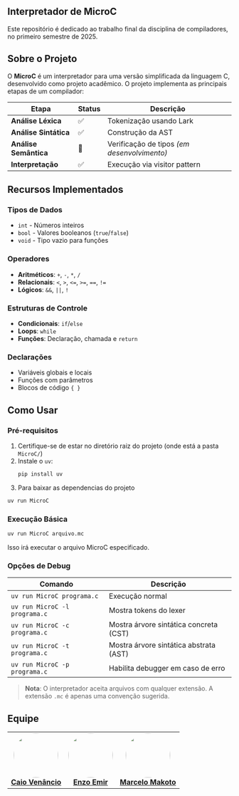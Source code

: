 ## Interpretador de MicroC

Este repositório é dedicado ao trabalho final da disciplina de compiladores, no primeiro semestre de 2025.

##  Sobre o Projeto

O **MicroC** é um interpretador para uma versão simplificada da linguagem C, desenvolvido como projeto acadêmico. O projeto implementa as principais etapas de um compilador:

| Etapa | Status | Descrição |
|-------|--------|-----------|
| **Análise Léxica** | ✅ | Tokenização usando Lark |
| **Análise Sintática** | ✅ | Construção da AST |
| **Análise Semântica** | 🚧 | Verificação de tipos *(em desenvolvimento)* |
| **Interpretação** | ✅ | Execução via visitor pattern |

## Recursos Implementados

### Tipos de Dados
- `int` - Números inteiros
- `bool` - Valores booleanos (`true`/`false`)
- `void` - Tipo vazio para funções

### Operadores
- **Aritméticos**: `+`, `-`, `*`, `/`
- **Relacionais**: `<`, `>`, `<=`, `>=`, `==`, `!=`
- **Lógicos**: `&&`, `||`, `!`

### Estruturas de Controle
- **Condicionais**: `if`/`else`
- **Loops**: `while`
- **Funções**: Declaração, chamada e `return`

### Declarações
- Variáveis globais e locais
- Funções com parâmetros
- Blocos de código `{ }`

##  Como Usar

### Pré-requisitos
1. Certifique-se de estar no diretório raiz do projeto (onde está a pasta `MicroC/`)
2. Instale o `uv`:
   ```bash
   pip install uv
   ```
3. Para baixar as dependencias do projeto
```bash
uv run MicroC
```

### Execução Básica
```bash
uv run MicroC arquivo.mc
```

Isso irá executar o arquivo MicroC especificado.

### Opções de Debug
| Comando | Descrição |
|---------|-----------|
| `uv run MicroC programa.c` | Execução normal |
| `uv run MicroC -l programa.c` | Mostra tokens do lexer |
| `uv run MicroC -c programa.c` | Mostra árvore sintática concreta (CST) |
| `uv run MicroC -t programa.c` | Mostra árvore sintática abstrata (AST) |
| `uv run MicroC -p programa.c` | Habilita debugger em caso de erro |

> **Nota**: O interpretador aceita arquivos com qualquer extensão. A extensão `.mc` é apenas uma convenção sugerida.

## Equipe

<table align="center" cellspacing="20" cellpadding="0">
  <tr>
    <td align="center">
      <img src="https://avatars.githubusercontent.com/u/170828870?v=4" width="100" style="border-radius: 50%;"><br>
      <strong><a href="https://github.com/caio-venancio">Caio Venâncio</a></strong><br>
    </td>
    <td align="center">
      <img src="https://avatars.githubusercontent.com/u/164296530?v=4" width="100" style="border-radius: 50%;"><br>
      <strong><a href="https://github.com/EnzoEmir">Enzo Emir</a></strong><br>
    </td>
    <td align="center">
      <img src="https://avatars.githubusercontent.com/u/125222370?v=4" width="100" style="border-radius: 50%;"><br>
      <strong><a href="https://github.com/MM4k">Marcelo Makoto</a></strong><br>
    </td>
  </tr>
</table>
